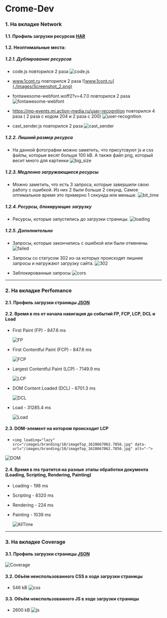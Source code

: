 # Crome-Dev

### 1. На вкладке Network

#### 1.1. Профиль загрузки ресурсов [HAR](./files/www.gd.ru.har)

#### 1.2. Неоптимальные места:

##### 1.2.1. Дублирование ресурсов

- code.js повторился 2 раза
  ![code.js](./images/Screenshot_1.png)

- www.1cont.ru повторился 2 раза
  ![www.1cont.ru](./images/Screenshot_2.png)

- fontawesome-webfont.woff2?v=4.7.0 повторился 2 раза
  ![fontawesome-webfont](./images/Screenshot_3.png)

- https://mp-events.mi.action-media.ru/user-recognition повторился 4 раза ( 2 раза с кодом 204 и 2 раза с 200)
  ![user-recognition](./images/Screenshot_4.png)

- cast_sender.js повторился 2 раза
  ![cast_sender](./images/Screenshot_5.png)

##### 1.2.2. Лишний размер ресурса

- На данной фотографии можно заметить, что присутсвуют js и css файлы, которые весят больше 100 kB. А также файл png, который весит много для картинки
  ![big_size](./images/Screenshot_6.png)

##### 1.2.3. Медленно загружающиеся ресурсы

- Можно заметить, что есть 3 запроса, которые завершили свою работу с ошибкой. Из них 2 были больше 2 секунд. Самое оптимальное время это примерно 1 секунда или меньше.
  ![bit_time](./images/Screenshot_7.png)

##### 1.2.4. Ресурсы, блокирующие загрузку

- Ресурсы, которые запустились до загрузки страницы.
  ![loading](./images/Screenshot_11.png)

##### 1.2.5. Дополнительно

- Запросы, которые закончились с ошибкой или были отменены.
  ![failed](./images/Screenshot_8.png)

- Запросы со статусом 302 из-за которых происходят лишние запросы и нагружают загрузку сайта.
  ![302](./images/Screenshot_9.png)

- Заблокированные запросы
  ![cors](./images/Screenshot_10.png)

---

### 2. На вкладке Perfomance

#### 2.1. Профиль загрузки страницы [JSON](./files/Trace-20230616T145622.json)

#### 2.2. Время в ms от начала навигация до событий FP, FCP, LCP, DCL и Load

- First Paint (FP) - 847.6 ms

  ![FP](./images/Screenshot_12.png)
  
- First Contentful Paint (FCP) - 847.6 ms

  ![FCP](./images/Screenshot_13.png)

- Largest Contentful Paint (LCP) - 7149.9 ms

  ![LCP](./images/Screenshot_14.png)
  
- DOM Content Loaded (DCL) - 6701.3 ms

  ![DCL](./images/Screenshot_15.png)
  
- Load - 31285.4 ms

  ![Load](./images/Screenshot_16.png)

#### 2.3. DOM-элемент на котором происходит LCP

- `<img loading="lazy" src="/images/branding/10/imageTop_1628667062.7856.jpg" data-url="/images/branding/10/imageTop_1628667062.7856.jpg" alt="-">`

![DOM](./images/Screenshot_17.png)

#### 2.4. Время в ms тратится на разные этапы обработки документа (Loading, Scripting, Rendering, Painting)

- Loading - 198 ms
- Scripting - 8320 ms
- Rendering - 224 ms
- Painting - 1039 ms

  ![AllTime](./images/Screenshot_18.png)

---

### 3. На вкладке Coverage

#### 3.1. Профиль загрузки страницы [JSON](./files/Coverage-20230616T152545.json)

![Coverage](./images/Screenshot_19.png)

#### 3.2. Объём неиспользованного CSS в ходе загрузки страницы

- 546 kB
  ![css](./images/Screenshot_20.png)

#### 3.3. Объём неиспользованного JS в ходе загрузки страницы

- 2600 kB
  ![js](./images/Screenshot_21.png)
